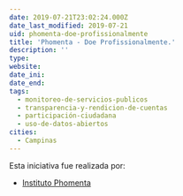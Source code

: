 ```yaml
---
date: 2019-07-21T23:02:24.000Z
date_last_modified: 2019-07-21
uid: phomenta-doe-profissionalmente
title: 'Phomenta - Doe Profissionalmente.'
description: ''
type: 
website: 
date_ini: 
date_end: 
tags:
  - monitoreo-de-servicios-publicos
  - transparencia-y-rendicion-de-cuentas
  - participación-ciudadana
  - uso-de-datos-abiertos
cities: 
  - Campinas
---
```


Esta iniciativa fue realizada por:

- [Instituto Phomenta](/organizaciones/instituto-phomenta)
